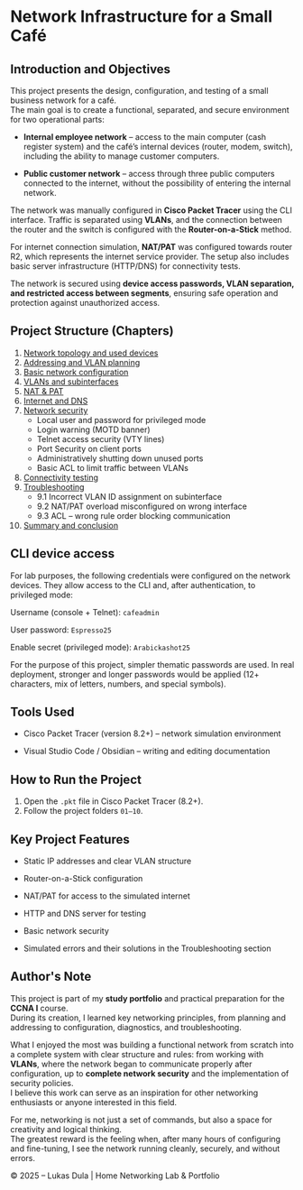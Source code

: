 
# Network Infrastructure for a Small Café

## Introduction and Objectives

This project presents the design, configuration, and testing of a small business network for a café.  
The main goal is to create a functional, separated, and secure environment for two operational parts:

- **Internal employee network** – access to the main computer (cash register system) and the café’s internal devices (router, modem, switch), including the ability to manage customer computers.
    
- **Public customer network** – access through three public computers connected to the internet, without the possibility of entering the internal network.
    

The network was manually configured in **Cisco Packet Tracer** using the CLI interface. Traffic is separated using **VLANs**, and the connection between the router and the switch is configured with the **Router-on-a-Stick** method.

For internet connection simulation, **NAT/PAT** was configured towards router R2, which represents the internet service provider. The setup also includes basic server infrastructure (HTTP/DNS) for connectivity tests.

The network is secured using **device access passwords, VLAN separation, and restricted access between segments**, ensuring safe operation and protection against unauthorized access.

## Project Structure (Chapters)

1. [Network topology and used devices](01-network-topology-and-devices.md)
2. [Addressing and VLAN planning](02-addressing-and-vlan-planning.md)
3. [Basic network configuration](03-basic-network-configuration.md)
4. [VLANs and subinterfaces](04-vlans-and-subinterfaces.md)
5. [NAT & PAT](05-nat-and-pat.md)
6. [Internet and DNS](06-internet-and-dns.md)
7. [Network security](07-network-security.md)
   - Local user and password for privileged mode  
   - Login warning (MOTD banner)  
   - Telnet access security (VTY lines)  
   - Port Security on client ports  
   - Administratively shutting down unused ports  
   - Basic ACL to limit traffic between VLANs  
8. [Connectivity testing](08-connectivity-testing.md)
9. [Troubleshooting](09‑troubleshooting.md)
   - 9.1 Incorrect VLAN ID assignment on subinterface  
   - 9.2 NAT/PAT overload misconfigured on wrong interface  
   - 9.3 ACL – wrong rule order blocking communication  
10. [Summary and conclusion](10-summary-and-conclusion.md)

## CLI device access

For lab purposes, the following credentials were configured on the network devices. They allow access to the CLI and, after authentication, to privileged mode:

Username (console + Telnet): `cafeadmin`

User password: `Espresso25`

Enable secret (privileged mode): `Arabickashot25`

For the purpose of this project, simpler thematic passwords are used. In real deployment, stronger and longer passwords would be applied (12+ characters, mix of letters, numbers, and special symbols).

## Tools Used

- Cisco Packet Tracer (version 8.2+) – network simulation environment  
    
- Visual Studio Code / Obsidian – writing and editing documentation  
    
## How to Run the Project

1. Open the `.pkt` file in Cisco Packet Tracer (8.2+).  
2. Follow the project folders `01–10`.  

## Key Project Features

- Static IP addresses and clear VLAN structure
    
- Router-on-a-Stick configuration
    
- NAT/PAT for access to the simulated internet
    
- HTTP and DNS server for testing
    
- Basic network security  
    
- Simulated errors and their solutions in the Troubleshooting section  
    


## Author's Note

This project is part of my **study portfolio** and practical preparation for the **CCNA I** course.  
During its creation, I learned key networking principles, from planning and addressing to configuration, diagnostics, and troubleshooting.  

What I enjoyed the most was building a functional network from scratch into a complete system with clear structure and rules: from working with **VLANs**, where the network began to communicate properly after configuration, up to **complete network security** and the implementation of security policies.  
I believe this work can serve as an inspiration for other networking enthusiasts or anyone interested in this field.  

For me, networking is not just a set of commands, but also a space for creativity and logical thinking.  
The greatest reward is the feeling when, after many hours of configuring and fine-tuning, I see the network running cleanly, securely, and without errors.  

© 2025 – Lukas Dula | Home Networking Lab & Portfolio

